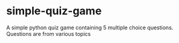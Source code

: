 # simple-quiz-game
A simple python quiz game containing 5 multiple choice questions.<br>
Questions are from various topics
